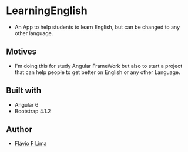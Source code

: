 # LearningEnglish

- An App to help students to learn English, but can be changed to any other language.

## Motives

- I'm doing this for study Angular FrameWork but also to start a project that can help people to get better on English or any other Language. 

## Built with

- Angular 6
- Bootstrap 4.1.2

## Author

- [Flávio F Lima](https://github.com/flavioislima)
